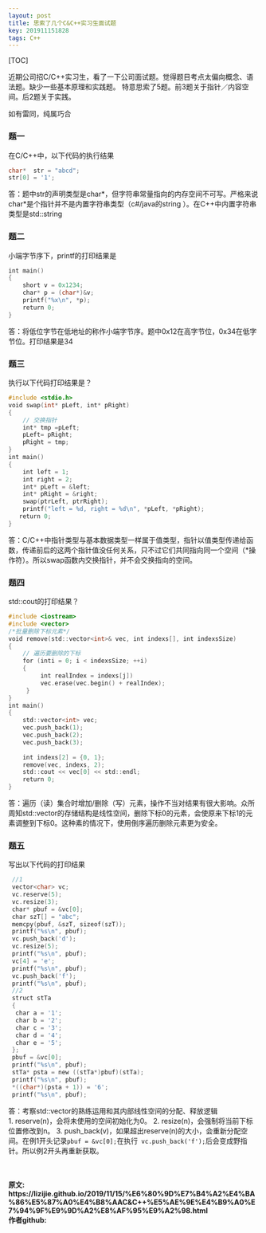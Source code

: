 ```yaml
---
layout: post
title: 思索了几个C&C++实习生面试题
key: 201911151828
tags: C++
---
```


[TOC]

近期公司招C/C++实习生，看了一下公司面试题。觉得题目考点太偏向概念、语法题。缺少一些基本原理和实践题。
特意思索了5题。前3题关于指针／内容空间。后2题关于实践。

如有雷同，纯属巧合

### 题一

在C/C++中，以下代码的执行结果
```c
char*  str = "abcd";
str[0] = '1';
```
答：题中str的声明类型是char*，但字符串常量指向的内存空间不可写。严格来说char*是个指针并不是内置字符串类型（c#/java的string ）。在C++中内置字符串类型是std::string

### 题二

小端字节序下，printf的打印结果是
```c
int main()
{
    short v = 0x1234;
    char* p = (char*)&v;
    printf("%x\n", *p);
    return 0;
}
```
答：将低位字节在低地址的称作小端字节序。题中0x12在高字节位，0x34在低字节位。打印结果是34
 
### 题三

执行以下代码打印结果是？
```c
#include <stdio.h>
void swap(int* pLeft, int* pRight)
{
    // 交换指针
    int* tmp =pLeft;
    pLeft= pRight;    
    pRight = tmp;  
}
int main()
{
    int left = 1;
    int right = 2;
    int* pLeft = &left;
    int* pRight = &right;
    swap(ptrLeft, ptrRight);
    printf("left = %d, right = %d\n", *pLeft, *pRight);
   return 0;      
}
```
答：C/C++中指针类型与基本数据类型一样属于值类型，指针以值类型传递给函数，传递前后的这两个指针值没任何关系，只不过它们共同指向同一个空间（*操作符）。所以swap函数内交换指针，并不会交换指向的空间。

### 题四

std::cout的打印结果？
```c
#include <iostream>
#include <vector>
/*批量删除下标元素*/
void remove(std::vector<int>& vec, int indexs[], int indexsSize)
{
    // 遍历要删除的下标
    for (inti = 0; i < indexsSize; ++i)
    {
         int realIndex = indexs[j])
         vec.erase(vec.begin() + realIndex);
     }
}
int main()
{
    std::vector<int> vec;
    vec.push_back(1);
    vec.push_back(2);
    vec.push_back(3);
    
    int indexs[2] = {0, 1};
    remove(vec, indexs, 2);
    std::cout << vec[0] << std::endl;
    return 0;
}
```
答：遍历（读）集合时增加/删除（写）元素，操作不当对结果有很大影响。众所周知std::vector的存储结构是线性空间，删除下标0的元素，会使原来下标1的元素调整到下标0。这种素的情况下，使用倒序遍历删除元素更为安全。

### 题五

写出以下代码的打印结果
```c
 //1
 vector<char> vc;
 vc.reserve(5);
 vc.resize(3);
 char* pbuf = &vc[0];
 char szT[] = "abc";
 memcpy(pbuf, &szT, sizeof(szT));
 printf("%s\n", pbuf);
 vc.push_back('d');
 vc.resize(5);
 printf("%s\n", pbuf);
 vc[4] = 'e';
 printf("%s\n", pbuf);
 vc.push_back('f');
 printf("%s\n", pbuf);
 //2
 struct stTa
 {
  char a = '1';
  char b = '2';
  char c = '3';
  char d = '4';
  char e = '5';
 };
 pbuf = &vc[0];
 printf("%s\n", pbuf);
 stTa* psta = new ((stTa*)pbuf)(stTa);
 printf("%s\n", pbuf);
 *((char*)(psta + 1)) = '6';
 printf("%s\n", pbuf);
```
答：考察std::vector<T>的熟练运用和其内部线性空间的分配、释放逻辑
1. reserve(n)，会将未使用的空间初始化为0。
2. resize(n)，会强制将当前下标位置修改到n。
3. push_back(v)，如果超出reserve(n)的大小，会重新分配空间。在例1开头记录`pbuf = &vc[0];`在执行` vc.push_back('f');`后会变成野指针。所以例2开头再重新获取。



<br>	
<br>	
<b>原文:<br>
https://lizijie.github.io/2019/11/15/%E6%80%9D%E7%B4%A2%E4%BA%86%E5%87%A0%E4%B8%AAC&C++%E5%AE%9E%E4%B9%A0%E7%94%9F%E9%9D%A2%E8%AF%95%E9%A2%98.html
<br>
作者github:<br>	
<https://github.com/lizijie>	
</b>
